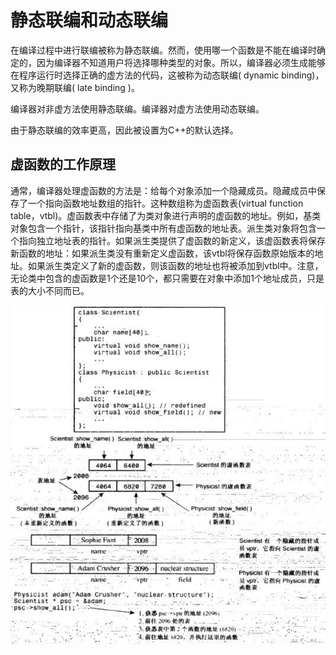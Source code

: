 # 静态联编和动态联编

在编译过程中进行联编被称为静态联编。然而，使用哪一个函数是不能在编译时确定的，因为编译器不知道用户将选择哪种类型的对象。所以，编译器必须生成能够在程序运行时选择正确的虚方法的代码，这被称为动态联编( dynamic binding)，又称为晚期联编( late binding )。

编译器对非虚方法使用静态联编。编译器对虚方法使用动态联编。

由于静态联编的效率更高，因此被设置为C++的默认选择。

## 虚函数的工作原理

通常，编译器处理虚函数的方法是：给每个对象添加一个隐藏成员。隐藏成员中保存了一个指向函数地址数组的指针。这种数组称为虚函数表(virtual function table，vtbl)。虚函数表中存储了为类对象进行声明的虚函数的地址。例如，基类对象包含一个指针，该指针指向基类中所有虚函数的地址表。派生类对象将包含一个指向独立地址表的指针。如果派生类提供了虚函数的新定义，该虚函数表将保存新函数的地址：如果派生类没有重新定义虚函数，该vtbl将保存函数原始版本的地址。如果派生类定义了新的虚函数，则该函数的地址也将被添加到vtbl中。注意，无论类中包含的虚函数是1个还是10个，都只需要在对象中添加1个地址成员，只是表的大小不同而已。

![4](assets/4.jpg)